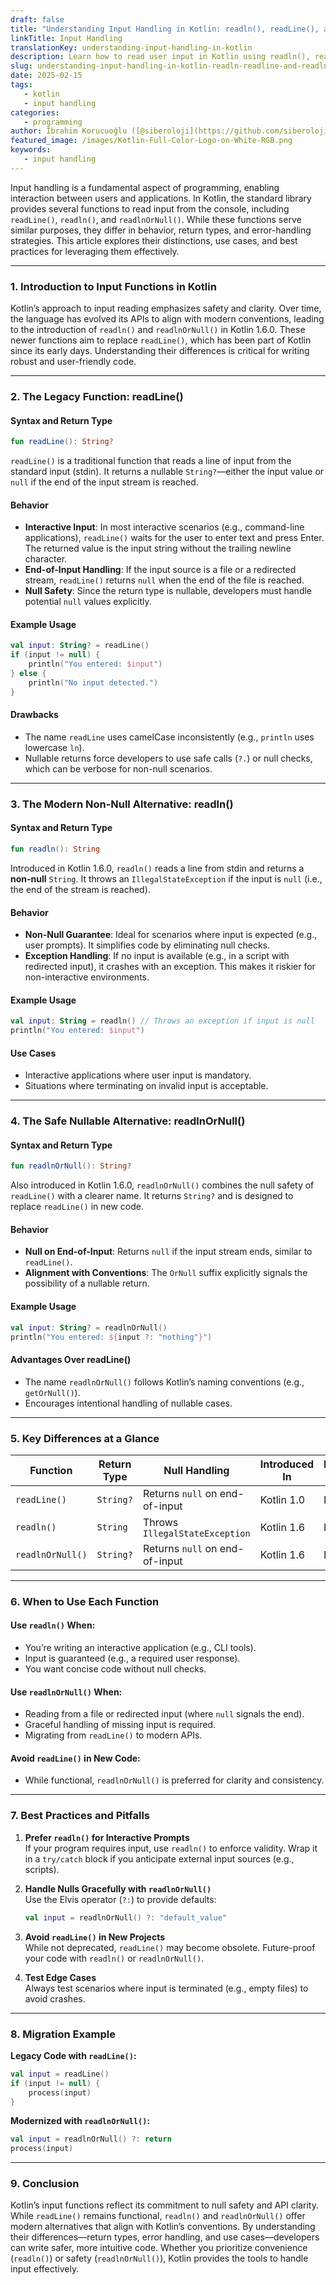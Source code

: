 ```yaml
---
draft: false
title: "Understanding Input Handling in Kotlin: readln(), readLine(), and readlnOrNull()"
linkTitle: Input Handling
translationKey: understanding-input-handling-in-kotlin
description: Learn how to read user input in Kotlin using readln(), readLine(), and readlnOrNull().
slug: understanding-input-handling-in-kotlin-readln-readline-and-readlnornull
date: 2025-02-15
tags:
   - kotlin
   - input handling
categories:
   - programming
author: İbrahim Korucuoğlu ([@siberoloji](https://github.com/siberoloji))
featured_image: /images/Kotlin-Full-Color-Logo-on-White-RGB.png
keywords:
   - input handling
---
```


Input handling is a fundamental aspect of programming, enabling interaction between users and applications. In Kotlin, the standard library provides several functions to read input from the console, including `readLine()`, `readln()`, and `readlnOrNull()`. While these functions serve similar purposes, they differ in behavior, return types, and error-handling strategies. This article explores their distinctions, use cases, and best practices for leveraging them effectively.

---

### **1. Introduction to Input Functions in Kotlin**

Kotlin’s approach to input reading emphasizes safety and clarity. Over time, the language has evolved its APIs to align with modern conventions, leading to the introduction of `readln()` and `readlnOrNull()` in Kotlin 1.6.0. These newer functions aim to replace `readLine()`, which has been part of Kotlin since its early days. Understanding their differences is critical for writing robust and user-friendly code.

---

### **2. The Legacy Function: readLine()**

#### **Syntax and Return Type**

```kotlin
fun readLine(): String?
```

`readLine()` is a traditional function that reads a line of input from the standard input (stdin). It returns a nullable `String?`—either the input value or `null` if the end of the input stream is reached.

#### **Behavior**

- **Interactive Input**: In most interactive scenarios (e.g., command-line applications), `readLine()` waits for the user to enter text and press Enter. The returned value is the input string without the trailing newline character.
- **End-of-Input Handling**: If the input source is a file or a redirected stream, `readLine()` returns `null` when the end of the file is reached.
- **Null Safety**: Since the return type is nullable, developers must handle potential `null` values explicitly.

#### **Example Usage**

```kotlin
val input: String? = readLine()
if (input != null) {
    println("You entered: $input")
} else {
    println("No input detected.")
}
```

#### **Drawbacks**

- The name `readLine` uses camelCase inconsistently (e.g., `println` uses lowercase `ln`).
- Nullable returns force developers to use safe calls (`?.`) or null checks, which can be verbose for non-null scenarios.

---

### **3. The Modern Non-Null Alternative: readln()**

#### **Syntax and Return Type**

```kotlin
fun readln(): String
```

Introduced in Kotlin 1.6.0, `readln()` reads a line from stdin and returns a **non-null** `String`. It throws an `IllegalStateException` if the input is `null` (i.e., the end of the stream is reached).

#### **Behavior**

- **Non-Null Guarantee**: Ideal for scenarios where input is expected (e.g., user prompts). It simplifies code by eliminating null checks.
- **Exception Handling**: If no input is available (e.g., in a script with redirected input), it crashes with an exception. This makes it riskier for non-interactive environments.

#### **Example Usage**

```kotlin
val input: String = readln() // Throws an exception if input is null
println("You entered: $input")
```

#### **Use Cases**

- Interactive applications where user input is mandatory.
- Situations where terminating on invalid input is acceptable.

---

### **4. The Safe Nullable Alternative: readlnOrNull()**

#### **Syntax and Return Type**

```kotlin
fun readlnOrNull(): String?
```

Also introduced in Kotlin 1.6.0, `readlnOrNull()` combines the null safety of `readLine()` with a clearer name. It returns `String?` and is designed to replace `readLine()` in new code.

#### **Behavior**

- **Null on End-of-Input**: Returns `null` if the input stream ends, similar to `readLine()`.
- **Alignment with Conventions**: The `OrNull` suffix explicitly signals the possibility of a nullable return.

#### **Example Usage**

```kotlin
val input: String? = readlnOrNull()
println("You entered: ${input ?: "nothing"}")
```

#### **Advantages Over readLine()**

- The name `readlnOrNull()` follows Kotlin’s naming conventions (e.g., `getOrNull()`).
- Encourages intentional handling of nullable cases.

---

### **5. Key Differences at a Glance**

| Function          | Return Type | Null Handling                         | Introduced In | Exception Risk |
|-------------------|-------------|----------------------------------------|---------------|----------------|
| `readLine()`      | `String?`   | Returns `null` on end-of-input         | Kotlin 1.0    | Low            |
| `readln()`        | `String`    | Throws `IllegalStateException`         | Kotlin 1.6    | High           |
| `readlnOrNull()`  | `String?`   | Returns `null` on end-of-input         | Kotlin 1.6    | Low            |

---

### **6. When to Use Each Function**

#### **Use `readln()` When:**

- You’re writing an interactive application (e.g., CLI tools).
- Input is guaranteed (e.g., a required user response).
- You want concise code without null checks.

#### **Use `readlnOrNull()` When:**

- Reading from a file or redirected input (where `null` signals the end).
- Graceful handling of missing input is required.
- Migrating from `readLine()` to modern APIs.

#### **Avoid `readLine()` in New Code:**

- While functional, `readlnOrNull()` is preferred for clarity and consistency.

---

### **7. Best Practices and Pitfalls**

1. **Prefer `readln()` for Interactive Prompts**  
   If your program requires input, use `readln()` to enforce validity. Wrap it in a `try/catch` block if you anticipate external input sources (e.g., scripts).

2. **Handle Nulls Gracefully with `readlnOrNull()`**  
   Use the Elvis operator (`?:`) to provide defaults:

   ```kotlin
   val input = readlnOrNull() ?: "default_value"
   ```

3. **Avoid `readLine()` in New Projects**  
   While not deprecated, `readLine()` may become obsolete. Future-proof your code with `readln()` or `readlnOrNull()`.

4. **Test Edge Cases**  
   Always test scenarios where input is terminated (e.g., empty files) to avoid crashes.

---

### **8. Migration Example**

**Legacy Code with `readLine()`:**

```kotlin
val input = readLine()
if (input != null) {
    process(input)
}
```

**Modernized with `readlnOrNull()`:**

```kotlin
val input = readlnOrNull() ?: return
process(input)
```

---

### **9. Conclusion**

Kotlin’s input functions reflect its commitment to null safety and API clarity. While `readLine()` remains functional, `readln()` and `readlnOrNull()` offer modern alternatives that align with Kotlin’s conventions. By understanding their differences—return types, error handling, and use cases—developers can write safer, more intuitive code. Whether you prioritize convenience (`readln()`) or safety (`readlnOrNull()`), Kotlin provides the tools to handle input effectively.
